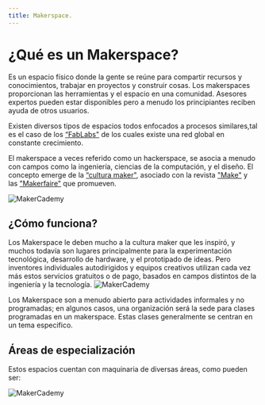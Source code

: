 ```yaml
---
title: Makerspace.
---
```


# ¿Qué es un Makerspace?

Es un espacio físico donde la gente se reúne para compartir recursos y conocimientos, trabajar en proyectos y construir cosas. Los makerspaces proporcionan las herramientas y el espacio en una comunidad. Asesores expertos pueden estar disponibles pero a menudo los principiantes reciben ayuda de otros usuarios.

Existen diversos tipos de espacios todos enfocados a procesos similares,tal es el caso de los [“FabLabs"](https://www.fablabs.io/) de los cuales existe una red global en constante crecimiento.

El makerspace a veces referido como un hackerspace, se asocia a menudo con campos como la ingeniería, ciencias de la computación, y el diseño. El concepto emerge de la [“cultura maker"](https://es.wikipedia.org/wiki/Cultura_Maker), asociado con la revista ["Make"](https://makezine.com/) y las ["Makerfaire"](https://makerfaire.com/) que promueven. 

![MakerCademy]({{site.baseurl}}/img/maker.jpg)

## ¿Cómo funciona?

Los Makerspace le deben mucho a la cultura maker que les inspiró, y muchos todavía son lugares principalmente para la experimentación tecnológica, desarrollo de hardware, y el prototipado de ideas. Pero inventores individuales autodirigidos y equipos creativos utilizan cada vez más estos servicios gratuitos o de pago, basados en campos distintos de la ingeniería y la tecnología.
![MakerCademy]({{site.baseurl}}/img/makerl.jpg)

Los Makerspace son a menudo abierto para actividades informales y no programadas; en algunos casos, una organización será la sede para clases programadas en un makerspace. Estas clases generalmente se centran en un tema especifico.

## Áreas de especialización
Estos espacios cuentan con maquinaria de diversas áreas, como pueden ser:

![MakerCademy]({{site.baseurl}}/img/areas.JPG)




